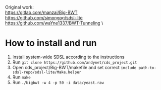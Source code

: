 Original work:                              \
https://gitlab.com/manzai/Big-BWT           \
https://github.com/simongog/sdsl-lite       \
https://github.com/waYne1337/BWT-Tunneling  \

# How to install and run
1. Install system-wide SDSL according to the instructions
2. Run `git clone https://github.com/andynet/cds_project.git`
3. Open cds\_project/Big-BWT/makefile and set correct `include path-to-sdsl-repo/sdsl-lite/Make.helper`
4. Run `make`
5. Run `./bigbwt -w 4 -p 50 -i data/yeast.raw`

